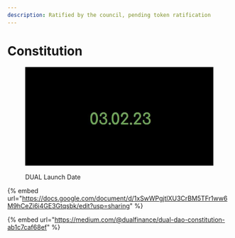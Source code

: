 ```yaml
---
description: Ratified by the council, pending token ratification
---
```


# Constitution

<figure><img src="../../.gitbook/assets/image (3).png" alt=""><figcaption><p>DUAL Launch Date</p></figcaption></figure>

{% embed url="https://docs.google.com/document/d/1xSwWPgjtlXU3CrBM5TFr1ww6M9hCeZi6i4GE3Gtqsbk/edit?usp=sharing" %}

{% embed url="https://medium.com/@dualfinance/dual-dao-constitution-ab1c7caf68ef" %}
